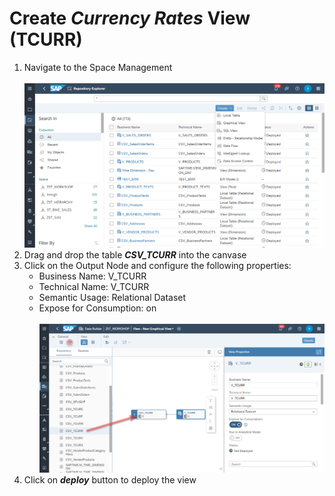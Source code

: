 # Create <i>Currency Rates</i> View (TCURR)

1. Navigate to the Space Management
  <br><br>![](/exercises/ex2/images/create_in_repository_explorer.png)
2. Drag and drop the table <b><i>CSV_TCURR</i></b> into the canvase
3. Click on the Output Node and configure the following properties:
    - Business Name: V_TCURR
    - Technical Name: V_TCURR
    - Semantic Usage: Relational Dataset
    - Expose for Consumption: on
    <br><br>![](../images/create_tcurr_04.png)
 4. Click on <b><i>deploy</i></b> button to deploy the view

